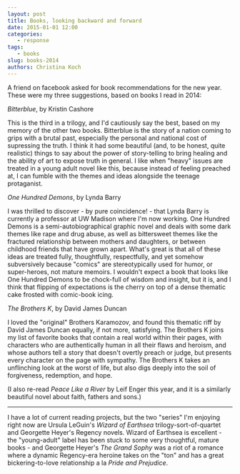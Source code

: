 ```yaml
---
layout: post
title: Books, looking backward and forward
date: 2015-01-01 12:00
categories: 
   - response
tags: 
   - books
slug: books-2014
authors: Christina Koch
---
```


A friend on facebook asked for book recommendations for the new year.  These were my three suggestions, based on books I read in 2014:  

*Bitterblue*, by Kristin Cashore

This is the third in a trilogy, and I'd cautiously say the best, based on my memory of the other two books.  Bitterblue is the story of a nation coming to grips with a brutal past, especially the personal and national cost of supressing the truth.  I think it had some beautiful (and, to be honest, quite realistic) things to say about the power of story-telling to bring healing and the ability of art to expose truth in general.  I like when "heavy" issues are treated in a young adult novel like this, because instead of feeling preached at, I can fumble with the themes and ideas alongside the teenage protaganist.  

*One Hundred Demons*, by Lynda Barry

I was thrilled to discover - by pure coincidence! - that Lynda Barry is currently a professor at UW Madison where I'm now working.  One Hundred Demons is a semi-autobiographical graphic novel and deals with some dark themes like rape and drug abuse, as well as bittersweet themes like the fractured relationship between mothers and daughters, or between childhood friends that have grown apart.  What's great is that all of these ideas are treated fully, thoughtfully, respectfully, and yet somehow subversively because "comics" are stereotypically used for humor, or super-heroes, not mature memoirs.  I wouldn't expect a book that looks like One Hundred Demons to be chock-full of wisdom and insight, but it is, and I think that flipping of expectations is the cherry on top of a dense thematic cake frosted with comic-book icing. 

*The Brothers K*, by David James Duncan

I loved the "original" Brothers Karamozov, and found this thematic riff by David James Duncan equally, if not more, satisfying.  The Brothers K joins my list of favorite books that contain a real world within their pages, with characters who are authentically human in all their flaws and heroism, and whose authors tell a story that doesn't overtly preach or judge, but presents every character on the page with sympathy.  The Brothers K takes an unflinching look at the worst of life, but also digs deeply into the soil of forgiveness, redemption, and hope.  

(I also re-read *Peace Like a River* by Leif Enger this year, and it is a similarly beautiful novel about faith, fathers and sons.) 

-------------------------------

I have a lot of current reading projects, but the two "series" I'm enjoying right now are Ursula LeGuin's *Wizard of Earthsea* trilogy-sort-of-quartet and Georgette Heyer's Regency novels.  Wizard of Earthsea is excellent - the "young-adult" label has been stuck to some very thoughtful, mature books - and Georgette Heyer's *The Grand Sophy* was a riot of a romance where a dynamic Regency-era heroine takes on the "ton" and has a great bickering-to-love relationship a la *Pride and Prejudice*.  